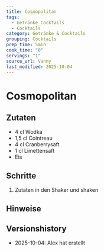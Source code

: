 ```yaml
---
title: Cosmopolitan
tags:
  - Getränke_Cocktails
  - Cocktails
category: Getränke & Cocktails
grouping: Cocktails
prep_time: 5min
cook_time: "0"
servings: "1"
source_url: Vanny
last_modified: 2025-10-04
---
```

# Cosmopolitan

## Zutaten
- 4 cl Wodka
- 1,5 cl Cointreau
- 4 cl Cranberrysaft
- 1 cl Limettensaft
- Eis

## Schritte
1. Zutaten in den Shaker und shaken

## Hinweise
  

## Versionshistory
- 2025-10-04: Alex hat erstellt

  

<!-- Ende der Vorlage -->
<!-- MARKER FOR MAPPER SCRIPT -->